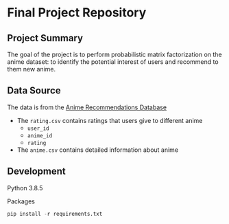 # Final Project Repository

## Project Summary

The goal of the project is to perform probabilistic matrix factorization on the anime dataset: to identify the potential interest of users and recommend to them new anime. 

## Data Source

The data is from the [Anime Recommendations Database](https://www.kaggle.com/CooperUnion/anime-recommendations-database)

- The `rating.csv` contains ratings that users give to different anime
  - `user_id`
  - `anime_id`
  - `rating`
- The `anime.csv` contains detailed information about anime

## Development

Python 3.8.5

Packages

```python
pip install -r requirements.txt
```

